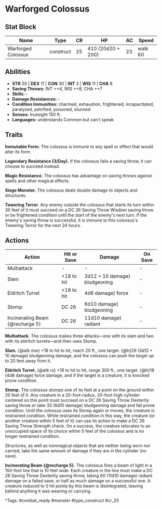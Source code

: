 # Warforged Colossus

## Stat Block

| Name | Type | CR | HP | AC | Speed |
|------|------|----|----|----|-------|
| Warforged Colossus | construct | 25 | 410 (20d20 + 200) | 23 | walk 60 |

## Abilities

- **STR** 30 | **DEX** 11 | **CON** 30 | **INT** 3 | **WIS** 11 | **CHA** 8
- **Saving Throws:** INT ++4, WIS ++8, CHA ++7  
- **Skills:** -  
- **Damage Resistances:** -  
- **Condition Immunities:** charmed, exhaustion, frightened, incapacitated, paralyzed, petrified, poisoned, stunned  
- **Senses:** truesight 150 ft.  
- **Languages:** understands Common but can't speak

## Traits

**Immutable Form.** The colossus is immune to any spell or effect that would alter its form.

**Legendary Resistance (3/Day).** If the colossus fails a saving throw, it can choose to succeed instead.

**Magic Resistance.** The colossus has advantage on saving throws against spells and other magical effects.

**Siege Monster.** The colossus deals double damage to objects and structures.

**Towering Terror.** Any enemy outside the colossus that starts its turn within 30 feet of it must succeed on a DC 26 Saving Throw Wisdom saving throw or be frightened condition until the start of the enemy's next turn. If the enemy's saving throw is successful, it is immune to this colossus's Towering Terror for the next 24 hours.


## Actions

| Action | Hit or Save | Damage | On Save |
|--------|--------------|--------|----------|
| Multiattack | - | - | - |
| Slam | +18 to hit | 3d12 + 10 damage) bludgeoning | - |
| Eldritch Turret | +18 to hit | 4d8 damage) force | - |
| Stomp | DC 26 | 6d10 damage) bludgeoning | - |
| Incinerating Beam {@recharge 5} | DC 26 | 11d10 damage) radiant | - |

**Multiattack.** The colossus makes three attacks—one with its slam and two with its eldritch turrets—and then uses Stomp.

**Slam.** {@atk mw} +18 to hit to hit, reach 20 ft., one target. {@h}29 (3d12 + 10 damage) bludgeoning damage, and the colossus can push the target up to 20 feet away from it.

**Eldritch Turret.** {@atk rs} +18 to hit to hit, range 300 ft., one target. {@h}18 (4d8 damage) force damage, and if the target is a creature, it is knocked prone condition.

**Stomp.** The colossus stomps one of its feet at a point on the ground within 20 feet of it. Any creature in a 20-foot-radius, 20-foot-high cylinder centered on this point must succeed on a DC 26 Saving Throw Dexterity saving throw or take 33 (6d10 damage) bludgeoning damage and fall prone condition. Until the colossus uses its Stomp again or moves, the creature is restrained condition. While restrained condition in this way, the creature (or another creature within 5 feet of it) can use its action to make a DC 26 Saving Throw Strength check. On a success, the creature relocates to an unoccupied space of its choice within 5 feet of the colossus and is no longer restrained condition.

Structures, as well as nonmagical objects that are neither being worn nor carried, take the same amount of damage if they are in the cylinder (no save).

**Incinerating Beam {@recharge 5}.** The colossus fires a beam of light in a 150-foot line that is 10 feet wide. Each creature in the line must make a DC 26 Saving Throw Dexterity saving throw, taking 60 (11d10 damage) radiant damage on a failed save, or half as much damage on a successful one. A creature reduced to 0 hit points by this beam is disintegrated, leaving behind anything it was wearing or carrying.


^Tags: #combat_ready #monster #type_construct #cr_25